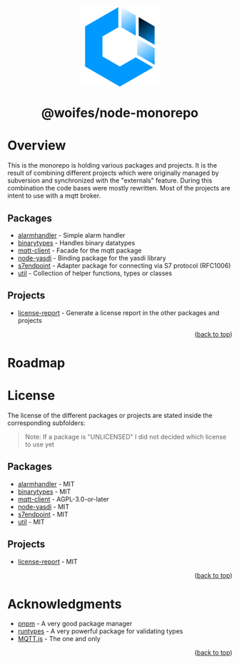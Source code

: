 <div id="top"></div>

<br>
<div align="center">
  <a href="https://github.com/woifes/@woifes/monorepo">
    <img src="images/woifeslogo.svg" alt="Logo" width="180" height="180">
  </a>
</div>
<h1 align="center">@woifes/node-monorepo</h3>

# Overview
This is the monorepo is holding various packages and projects. It is the result of combining different projects which were originally managed by subversion and synchronized with the "externals" feature. During this combination the code bases were mostly rewritten. Most of the projects are intent to use with a mqtt broker.

## Packages
* [alarmhandler](/packages/alarmhandler/) - Simple alarm handler
* [binarytypes](/packages/binarytypes/) - Handles binary datatypes
* [mqtt-client](/packages/mqtt-client/) - Facade for the mqtt package
* [node-yasdi](/packages/node-yasdi/) - Binding package for the yasdi library
* [s7endpoint](/packages/s7endpoint/) - Adapter package for connecting via S7 protocol (RFC1006)
* [util](/packages/util/) - Collection of helper functions, types or classes

## Projects
* [license-report](/projects/license-report/) - Generate a license report in the other packages and projects

<p align="right">(<a href="#top">back to top</a>)</p>

# Roadmap

# License

The license of the different packages or projects are stated inside the corresponding subfolders:
> Note: If a package is "UNLICENSED" I did not decided which license to use yet
## Packages
* [alarmhandler](/packages/alarmhandler/) - MIT
* [binarytypes](/packages/binarytypes/) - MIT
* [mqtt-client](/packages/mqtt-client/) - AGPL-3.0-or-later
* [node-yasdi](/packages/node-yasdi/) - MIT
* [s7endpoint](/packages/s7endpoint/) - MIT
* [util](/packages/util/) - MIT

## Projects
* [license-report](/projects/license-report/) - MIT

<p align="right">(<a href="#top">back to top</a>)</p>

# Acknowledgments

* [pnpm](https://pnpm.io/) - A very good package manager
* [runtypes](https://github.com/pelotom/runtypes) - A very powerful package for validating types
* [MQTT.js](https://www.npmjs.com/package/mqtt) - The one and only

<p align="right">(<a href="#top">back to top</a>)</p>
